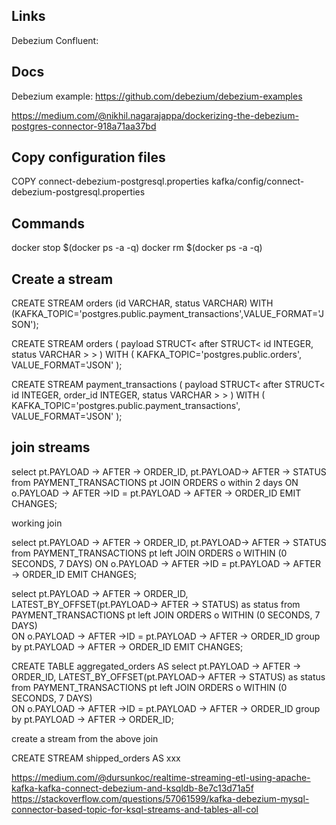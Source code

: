 
## Links

Debezium
Confluent: 

## Docs
Debezium example: https://github.com/debezium/debezium-examples

https://medium.com/@nikhil.nagarajappa/dockerizing-the-debezium-postgres-connector-918a71aa37bd

## Copy configuration files
COPY connect-debezium-postgresql.properties kafka/config/connect-debezium-postgresql.properties

## Commands

docker stop $(docker ps -a -q)
docker rm $(docker ps -a -q)

## Create a stream


CREATE STREAM orders (id VARCHAR, status VARCHAR)
WITH (KAFKA_TOPIC='postgres.public.payment_transactions',VALUE_FORMAT='JSON');


CREATE STREAM orders (
    payload STRUCT<
        after STRUCT<
            id INTEGER,
            status VARCHAR
        >
    >
)
WITH (
    KAFKA_TOPIC='postgres.public.orders',
    VALUE_FORMAT='JSON'
);



CREATE STREAM payment_transactions (
    payload STRUCT<
        after STRUCT<
            id INTEGER,
            order_id INTEGER,
            status VARCHAR
        >
    >
)
WITH (
    KAFKA_TOPIC='postgres.public.payment_transactions',
    VALUE_FORMAT='JSON'
);



## join streams 

select pt.PAYLOAD -> AFTER -> ORDER_ID, pt.PAYLOAD-> AFTER -> STATUS from
PAYMENT_TRANSACTIONS pt JOIN  ORDERS o within 2 days  ON o.PAYLOAD -> AFTER ->ID = pt.PAYLOAD -> AFTER -> ORDER_ID  EMIT CHANGES;


working join

select pt.PAYLOAD -> AFTER -> ORDER_ID, pt.PAYLOAD-> AFTER -> STATUS from
PAYMENT_TRANSACTIONS pt left JOIN  ORDERS o WITHIN (0 SECONDS, 7 DAYS)  ON o.PAYLOAD -> AFTER ->ID = pt.PAYLOAD -> AFTER -> ORDER_ID EMIT CHANGES;



select pt.PAYLOAD -> AFTER -> ORDER_ID, LATEST_BY_OFFSET(pt.PAYLOAD-> AFTER -> STATUS) as status from
PAYMENT_TRANSACTIONS pt left JOIN  ORDERS o WITHIN (0 SECONDS, 7 DAYS)  
ON o.PAYLOAD -> AFTER ->ID = pt.PAYLOAD -> AFTER -> ORDER_ID 
group by pt.PAYLOAD -> AFTER -> ORDER_ID  EMIT CHANGES;


CREATE TABLE aggregated_orders AS
select pt.PAYLOAD -> AFTER -> ORDER_ID, LATEST_BY_OFFSET(pt.PAYLOAD-> AFTER -> STATUS) as status from
PAYMENT_TRANSACTIONS pt left JOIN  ORDERS o WITHIN (0 SECONDS, 7 DAYS)  
ON o.PAYLOAD -> AFTER ->ID = pt.PAYLOAD -> AFTER -> ORDER_ID
group by pt.PAYLOAD -> AFTER -> ORDER_ID;

create a stream from the above join

CREATE STREAM shipped_orders AS xxx


https://medium.com/@dursunkoc/realtime-streaming-etl-using-apache-kafka-kafka-connect-debezium-and-ksqldb-8e7c13d71a5f
https://stackoverflow.com/questions/57061599/kafka-debezium-mysql-connector-based-topic-for-ksql-streams-and-tables-all-col


